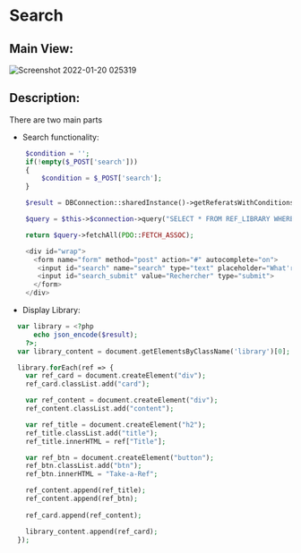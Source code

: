 # Search

## Main View:
![Screenshot 2022-01-20 025319](https://user-images.githubusercontent.com/25185815/150242725-dac07ba3-0979-4220-8971-9679e75b8d8f.png)

## Description:
There are two main parts
* Search functionality:
```php
    $condition = '';
    if(!empty($_POST['search']))
    {
        $condition = $_POST['search'];
    }

    $result = DBConnection::sharedInstance()->getReferatsWithConditions($condition);
```
```php
    $query = $this->$connection->query("SELECT * FROM REF_LIBRARY WHERE Title LIKE '%{$str_condition}%'");

    return $query->fetchAll(PDO::FETCH_ASSOC);
```
```php
    <div id="wrap">
      <form name="form" method="post" action="#" autocomplete="on">
       <input id="search" name="search" type="text" placeholder="What're we looking for ?">
       <input id="search_submit" value="Rechercher" type="submit">
      </form>
    </div>
```
* Display Library:
```php
  var library = <?php 
      echo json_encode($result); 
    ?>;
  var library_content = document.getElementsByClassName('library')[0];

  library.forEach(ref => {
    var ref_card = document.createElement("div");
    ref_card.classList.add("card");

    var ref_content = document.createElement("div");
    ref_content.classList.add("content");

    var ref_title = document.createElement("h2");
    ref_title.classList.add("title");
    ref_title.innerHTML = ref["Title"];

    var ref_btn = document.createElement("button");
    ref_btn.classList.add("btn");
    ref_btn.innerHTML = "Take-a-Ref";

    ref_content.append(ref_title);
    ref_content.append(ref_btn);
    
    ref_card.append(ref_content);

    library_content.append(ref_card);
  });
```
